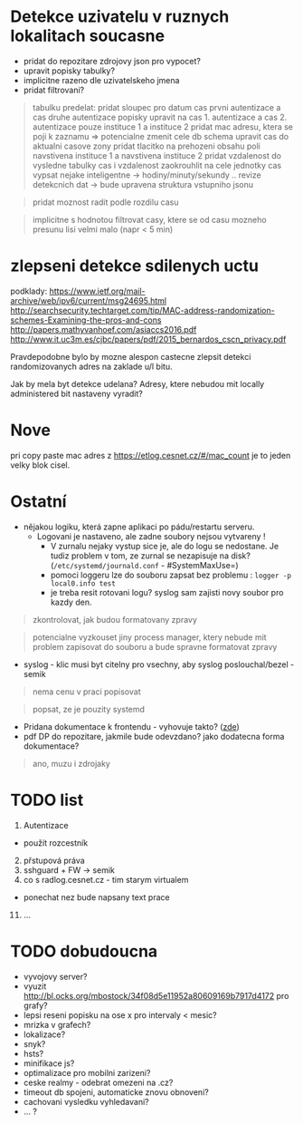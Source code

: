 # Detekce uzivatelu v ruznych lokalitach soucasne

- pridat do repozitare zdrojovy json pro vypocet?
- upravit popisky tabulky?
- implicitne razeno dle uzivatelskeho jmena
- pridat filtrovani?


> tabulku predelat:
> pridat sloupec pro datum
> cas prvni autentizace a cas druhe autentizace
> popisky upravit na cas 1. autentizace a cas 2. autentizace
  > pouze instituce 1 a instituce 2
> pridat mac adresu, ktera se poji k zaznamu => potencialne zmenit cele db schema
> upravit cas do aktualni casove zony
> pridat tlacitko na prehozeni obsahu poli navstivena instituce 1 a navstivena instituce 2
> pridat vzdalenost do vysledne tabulky
> cas i vzdalenost zaokrouhlit na cele jednotky
> cas vypsat nejake inteligentne -> hodiny/minuty/sekundy .. 
> revize detekcnich dat -> bude upravena struktura vstupniho jsonu

> pridat moznost radit podle rozdilu casu

> implicitne s hodnotou filtrovat casy, ktere se od casu mozneho presunu lisi velmi malo (napr < 5 min)


# zlepseni detekce sdilenych uctu

podklady:
https://www.ietf.org/mail-archive/web/ipv6/current/msg24695.html
http://searchsecurity.techtarget.com/tip/MAC-address-randomization-schemes-Examining-the-pros-and-cons
http://papers.mathyvanhoef.com/asiaccs2016.pdf
http://www.it.uc3m.es/cjbc/papers/pdf/2015_bernardos_cscn_privacy.pdf

Pravdepodobne bylo by mozne alespon castecne zlepsit detekci randomizovanych adres na zaklade u/l bitu.

Jak by mela byt detekce udelana? 
Adresy, ktere nebudou mit locally administered bit nastaveny vyradit?

# Nove

pri copy paste mac adres z https://etlog.cesnet.cz/#/mac_count je to jeden velky blok cisel.


# Ostatní

- nějakou logiku, která zapne aplikaci po pádu/restartu serveru.
  - Logovani je nastaveno, ale zadne soubory nejsou vytvareny !
    - V zurnalu nejaky vystup sice je, ale do logu se nedostane. Je tudiz problem v tom, ze zurnal se nezapisuje na disk? (`/etc/systemd/journald.conf` - #SystemMaxUse=)
    - pomoci loggeru lze do souboru zapsat bez problemu : `logger -p local0.info test`
    - je treba resit rotovani logu? syslog sam zajisti novy soubor pro kazdy den.
> zkontrolovat, jak budou formatovany zpravy

> potencialne vyzkouset jiny process manager, ktery nebude mit problem zapisovat do souboru a bude spravne formatovat zpravy

- syslog - klic musi byt citelny pro vsechny, aby syslog poslouchal/bezel - semik
> nema cenu v praci popisovat

> popsat, ze je pouzity systemd
- Pridana dokumentace k frontendu - vyhovuje takto? ([zde](https://github.com/CESNET/etlog#frontend))
- pdf DP do repozitare, jakmile bude odevzdano? jako dodatecna forma dokumentace?
> ano, muzu i zdrojaky


# TODO list
1. Autentizace
  - použít rozcestník
2. přstupová práva
3. sshguard + FW -> semik
8. co s radlog.cesnet.cz - tim starym virtualem
  - ponechat nez bude napsany text prace
11. ...

# TODO dobudoucna
- vyvojovy server?
- vyuzit http://bl.ocks.org/mbostock/34f08d5e11952a80609169b7917d4172 pro grafy?
- lepsi reseni popisku na ose x pro intervaly < mesic?
- mrizka v grafech?
- lokalizace?
- snyk?
- hsts?
- minifikace js?
- optimalizace pro mobilni zarizeni?
- ceske realmy - odebrat omezeni na .cz?
- timeout db spojeni, automaticke znovu obnoveni?
- cachovani vysledku vyhledavani?
- ... ?



